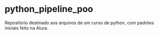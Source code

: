 # python_pipeline_poo

Repositório destinado aos arquivos de um curso de python, com padrões iniciais feito na Alura.
